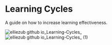 # Learning Cycles
 A guide on how to increase learning effectiveness.
 
![elliezub github io_Learning-Cycles_](https://github.com/elliezub/Learning-Cycles/assets/112726692/4a0f1a26-82f5-47ad-89bd-5e97a38c811c)
![elliezub github io_Learning-Cycles_ (1)](https://github.com/elliezub/Learning-Cycles/assets/112726692/fcebc61d-3b87-4930-b1f5-e264b0a3d930)
